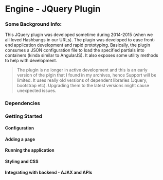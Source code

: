 # Engine - JQuery Plugin

### Some Background Info:
This JQuery plugin was developed sometime during 2014-2015 (when we all loved Hashbangs in our URLs). The plugin was developed to ease front-end application development and rapid prototyping. Basically, the plugin consumes a JSON configuration file to load the specified partials into containers (kinda similar to AngularJS). It also exposes some utility methods to help with development.

> The plugin is no longer in active development and this is an early version of the plgin that I found in my archives, hence Support will be limited. It uses really old versions of dependent libraries (Jquery, bootstrap etc). Upgrading them to the latest versions might cause unexpected issues.

### Dependencies



### Getting Started
#### Configuration
#### Adding a page
#### Running the application
#### Styling and CSS
#### Integrating with backend - AJAX and APIs



